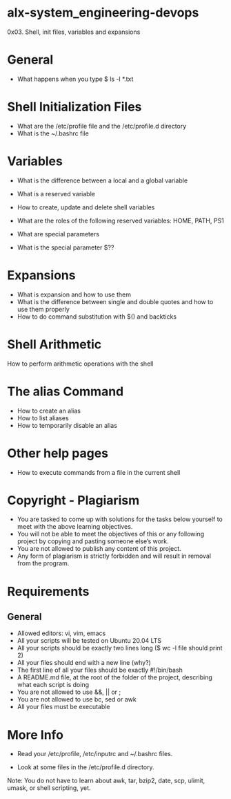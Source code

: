 # alx-system_engineering-devops
0x03. Shell, init files, variables and expansions

# General
* What happens when you type $ ls -l *.txt
# Shell Initialization Files
* What are the /etc/profile file and the /etc/profile.d directory
* What is the ~/.bashrc file

# Variables

* What is the difference between a local and a global variable

* What is a reserved variable

* How to create, update and delete shell variables
* What are the roles of the following reserved variables: HOME, PATH, PS1
* What are special parameters
* What is the special parameter $??
# Expansions

* What is expansion and how to use them
* What is the difference between single and double quotes and how to use them properly
* How to do command substitution with $() and backticks
# Shell Arithmetic

How to perform arithmetic operations with the shell
# The alias Command

* How to create an alias
* How to list aliases
* How to temporarily disable an alias
# Other help pages
* How to execute commands from a file in the current shell
# Copyright - Plagiarism

* You are tasked to come up with solutions for the tasks below yourself to meet with the above learning objectives.
* You will not be able to meet the objectives of this or any following project by copying and pasting someone else’s work.
* You are not allowed to publish any content of this project.
* Any form of plagiarism is strictly forbidden and will result in removal from the program.
# Requirements
## General

* Allowed editors: vi, vim, emacs
* All your scripts will be tested on Ubuntu 20.04 LTS
* All your scripts should be exactly two lines long ($ wc -l file should print 2)
* All your files should end with a new line (why?)
* The first line of all your files should be exactly #!/bin/bash
* A README.md file, at the root of the folder of the project, describing what each script is doing
* You are not allowed to use &&, || or ;
* You are not allowed to use bc, sed or awk
* All your files must be executable
# More Info

* Read your /etc/profile, /etc/inputrc and ~/.bashrc files.

* Look at some files in the /etc/profile.d directory.

Note: You do not have to learn about awk, tar, bzip2, date, scp, ulimit, umask, or shell scripting, yet.

